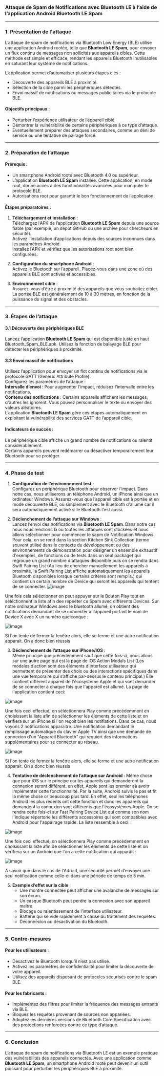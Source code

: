 ### Attaque de Spam de Notifications avec Bluetooth LE à l’aide de l’application Android **Bluetooth LE Spam**  
---

### 1. Présentation de l'attaque  
L’attaque de spam de notifications via Bluetooth Low Energy (BLE) utilise une application Android rootée, telle que **Bluetooth LE Spam**, pour envoyer un flux continu de messages non sollicités aux appareils cibles. Cette méthode est simple et efficace, rendant les appareils Bluetooth inutilisables en saturant leur système de notifications.  

L’application permet d’automatiser plusieurs étapes clés :  
- Découverte des appareils BLE à proximité.  
- Sélection de la cible parmi les périphériques détectés.  
- Envoi massif de notifications ou messages publicitaires via le protocole BLE.  

#### Objectifs principaux :  
- Perturber l’expérience utilisateur de l’appareil ciblé.  
- Démontrer la vulnérabilité de certains périphériques à ce type d’attaque.  
- Éventuellement préparer des attaques secondaires, comme un déni de service ou une tentative de pairage forcé.  

---

### 2. Préparation de l’attaque  

#### Prérequis :  
- Un smartphone Android rooté avec Bluetooth 4.0 ou supérieur.  
- L’application **Bluetooth LE Spam** installée. Cette application, en mode root, donne accès à des fonctionnalités avancées pour manipuler le protocole BLE.  
- Autorisations root pour garantir le bon fonctionnement de l’application.  

#### Étapes préparatoires :  
1. **Téléchargement et installation** :  
Téléchargez l’APK de l’application **Bluetooth LE Spam** depuis une source fiable (par exemple, un dépôt GitHub ou une archive pour chercheurs en sécurité).  
Activez l’installation d’applications depuis des sources inconnues dans les paramètres Android.  
Installez l’APK et vérifiez que les autorisations root sont bien configurées.
     

2. **Configuration du smartphone Android** :  
Activez le Bluetooth sur l’appareil.
Placez-vous dans une zone où des appareils BLE sont activés et accessibles.  

4. **Environnement cible** :  
Assurez-vous d’être à proximité des appareils que vous souhaitez cibler. La portée BLE est généralement de 10 à 30 mètres, en fonction de la puissance du signal et des obstacles.  

---

### 3. Étapes de l’attaque  

#### 3.1 Découverte des périphériques BLE  
Lancez l’application **Bluetooth LE Spam** qui est disponible juste en haut Bluetooth_Spam_BLE.apk.
Utilisez la fonction de balayage BLE pour détecter les périphériques à proximité.  


#### 3.3 Envoi massif de notifications  
Utilisez l’application pour envoyer un flot continu de notifications via le protocole GATT (Generic Attribute Profile).  
Configurez les paramètres de l’attaque :  
**Intervalle d’envoi** : Pour augmenter l’impact, réduisez l’intervalle entre les notifications.  
**Contenu des notifications** : Certains appareils affichent les messages, d'autres les ignorent. Vous pouvez personnaliser le texte ou envoyer des valeurs aléatoires.  
L’application **Bluetooth LE Spam** gère ces étapes automatiquement en exploitant la vulnérabilité des services GATT de l’appareil cible.  

#### Indicateurs de succès :  
Le périphérique cible affiche un grand nombre de notifications ou ralentit considérablement.  
Certains appareils peuvent redémarrer ou désactiver temporairement leur Bluetooth pour se protéger.  

---

### 4. Phase de test  

1. **Configuration de l’environnement test** :  
Configurez un périphérique Bluetooth pour observer l’impact. Dans notre cas, nous utiliserons un téléphone Android, un iPhone ainsi que un ordinateur Windows.
Assurez-vous que l’appareil cible est à portée et en mode découverte BLE, où simplement avec le Bluetooth d'allumé car il sera automatiquement activé si le Bluetooth l'est aussi.   

2. **Déclenchement de l’attaque sur Windows** :  
Lancez l’envoi des notifications via **Bluetooth LE Spam**. Dans notre cas nous nous rendrons là où toutes les attaques sont stockées et nous allons séléctionner pour commencer le sapm de Notification Windows. Pour cela, on se rend dans la section Kitchen Sink Collection (terme souvent utilisé dans le contexte du développement ou des environnements de démonstration pour désigner un ensemble exhaustif d'exemples, de fonctions ou de tests dans un seul package) qui regroupe un grand nombre d'attaques disponible puis on se rendra dans Swift Pairing List (Au lieu de chercher manuellement les appareils à proximité, la Swift Pairing List affiche automatiquement les appareils Bluetooth disponibles lorsque certains critères sont remplis.) qui contient un certain nombre de Device qui seront les appareils qui tentent de se connecter.
![image](https://github.com/user-attachments/assets/30591ede-c428-4a2a-b60b-a411d4d00661)


Une fois cela séléctionner on peut appuyer sur le Bouton Play tout en séléctionnent la liste afin dee répééter ce Spam avec différents Devices. Sur notre ordinateur Windows avec le bluetooth allumé, on obtient des notifications demandant de se connecter à l'appareil portant le nom de Device X avec X un numéro quelconque : 

![image](https://github.com/user-attachments/assets/2be61f94-5c53-43df-a4bd-86738b30c6db)

Si l'on tente de fermer la fenêtre alors, elle se ferme et une autre notification apparait. On a donc bien réussis

3. **Déclenchement de l’attaque sur iPhone/iOS** :  
Même principe que précédemment sauf que cette fois-ci, nous allons sur une autre page qui est la page de iOS Action Modals List (Les modales d’action sont des éléments d'interface utilisateur qui permettent de présenter des choix ou des interactions spécifiques dans une vue temporaire qui s’affiche par-dessus le contenu principal.) Elle contient différent appareil de l'écosystème Apple et qui vont demander de se connecter à chaque fois que l'appareil est allumé. La page de l'application contient ceci:

![image](https://github.com/user-attachments/assets/8318e4d2-4e99-4b7c-8730-4336f9c81973)


Une fois ceci effectué, on séléctionnera Play comme précédemment en choisissant la liste afin de séléctionner les éléments de cette liste et on vérifiera sur un iPhone si l'on reçoit bien les notifiations. Dans ce cas, nous voyons 2 notifications apparaitre. Une notification demandant le remplissage automatique du clavier Apple TV ainsi que une demande de connexion d'un "Appareil Bluetooth" qui requiert des informations supplémentaires pour se connecter au réseau. 

![image](https://github.com/user-attachments/assets/8e5fdcb7-bb1b-4f4b-a49e-87ab4d71c56a)

Si l'on tente de fermer la fenêtre alors, elle se ferme et une autre notification apparait. On a donc bien réussis

4. **Tentative de déclenchement de l’attaque sur Android** :
Même chose que pour iOS sur le principe car les appareils qui demanderont la connexion seront différent. en effet, Apple sont les premier aà avoitr implémenter cette fonctionnalité. Par la suite, Android suivis le pas et fit la même chose or beaucoup plus tard. En effet, seul les téléphones Android les plus récents ont cette fonction et donc les appareils qui demandent la connexion sont différents que l'écosystèmes Apple. On se rendra cette fois-ci sur Fast Pairing Device List qui comme son nom l'indique répertorie les différents accessoires qui sont compatibles avec Android pour l'appairage rapide. La liste ressemble à ceci :

![image](https://github.com/user-attachments/assets/781cdb45-1b65-419b-9312-26c50964bbba)


Une fois ceci effectué, on séléctionnera Play comme précédemment en choisissant la liste afin de séléctionner les éléments de cette liste et on vérifiera sur un Android que l'on a cette notification qui apparâit :

![image](https://github.com/user-attachments/assets/590f9eb7-b764-4cdf-9dd9-a0ad9cba251b)

A savoir que dans le cas de l'Adroid, une sécurité permet d'envoyer une seul notification comme celle-ci dans une période de temps de 5 min. 

5. **Exemple d’effet sur la cible** :  
   - Une montre connectée peut afficher une avalanche de messages sur son écran.  
   - Un casque Bluetooth peut perdre la connexion avec son appareil maître.
   - Blocage ou ralentissement de l’interface utilisateur.  
   - Batterie qui se vide rapidement à cause du traitement des requêtes.  
   - Déconnexion ou désactivation du Bluetooth.    
     
---

### 5. Contre-mesures  

#### Pour les utilisateurs :  
- Désactivez le Bluetooth lorsqu’il n’est pas utilisé.  
- Activez les paramètres de confidentialité pour limiter la découverte de votre appareil.  
- Utilisez des appareils disposant de protocoles sécurisés contre le spam BLE.  

#### Pour les fabricants :  
- Implémentez des filtres pour limiter la fréquence des messages entrants via BLE.  
- Bloquez les requêtes provenant de sources non appariées.  
- Adoptez les dernières versions de Bluetooth Core Specification avec des protections renforcées contre ce type d’attaque.  

---

### 6. Conclusion  

L’attaque de spam de notifications via Bluetooth LE est un exemple pratique des vulnérabilités des appareils connectés. Avec une application comme **Bluetooth LE Spam**, un smartphone Android rooté peut devenir un outil puissant pour perturber les périphériques BLE à proximité.  
